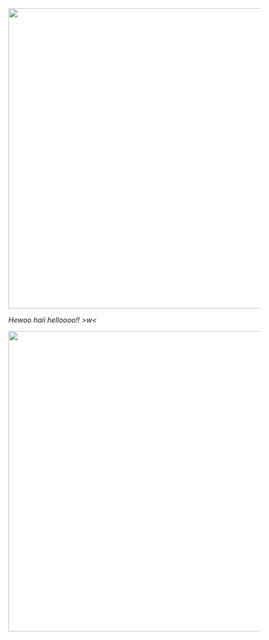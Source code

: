 <img src="https://i.pinimg.com/originals/a7/ae/69/a7ae69cef437b1ecd41db01dd00d55e0.gif" width="600">

_*Hewoo haii helloooo!! >w<*_

<img src="https://i.pinimg.com/1200x/63/b6/c3/63b6c3c171068c17ebad8bf1ae3240cd.jpg" width="600">
